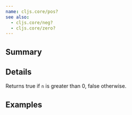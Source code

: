 ```yaml
---
name: cljs.core/pos?
see also:
  - cljs.core/neg?
  - cljs.core/zero?
---
```


## Summary

## Details

Returns true if `n` is greater than 0, false otherwise.

## Examples
